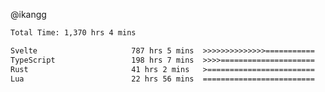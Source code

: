 @ikangg
<!--START_SECTION:waka-->

```txt
Total Time: 1,370 hrs 4 mins

Svelte                     787 hrs 5 mins  >>>>>>>>>>>>>>===========   56.68 %
TypeScript                 198 hrs 7 mins  >>>>=====================   14.27 %
Rust                       41 hrs 2 mins   >========================   02.96 %
Lua                        22 hrs 56 mins  =========================   01.65 %
```

<!--END_SECTION:waka-->
